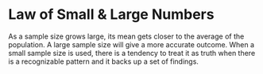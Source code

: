 # Law of Small & Large Numbers

As a sample size grows large, its mean gets closer to the average of the population. A large sample size will give a more accurate outcome. When a small sample size is used, there is a tendency to treat it as truth when there is a recognizable pattern and it backs up a set of findings.
